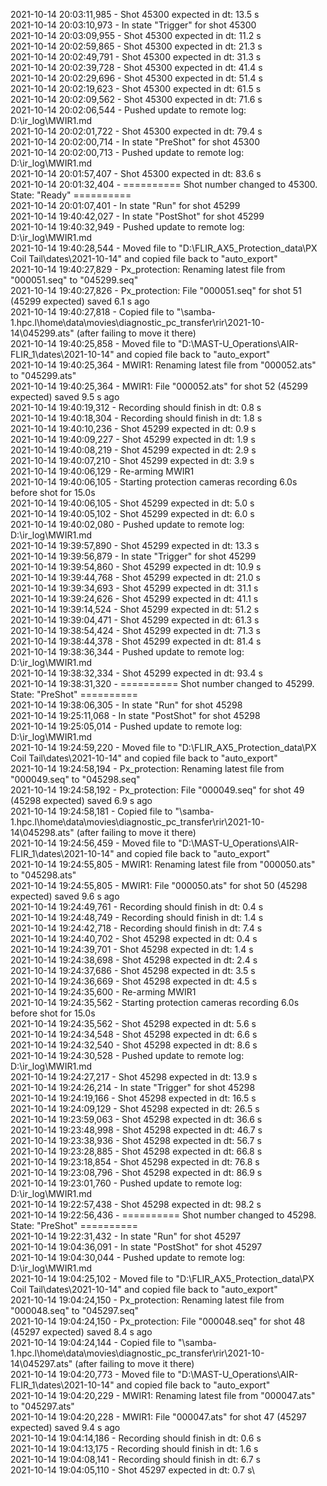 2021-10-14 20:03:11,985 - Shot 45300 expected in dt: 13.5 s\
2021-10-14 20:03:10,973 - In state "Trigger" for shot 45300\
2021-10-14 20:03:09,955 - Shot 45300 expected in dt: 11.2 s\
2021-10-14 20:02:59,865 - Shot 45300 expected in dt: 21.3 s\
2021-10-14 20:02:49,791 - Shot 45300 expected in dt: 31.3 s\
2021-10-14 20:02:39,728 - Shot 45300 expected in dt: 41.4 s\
2021-10-14 20:02:29,696 - Shot 45300 expected in dt: 51.4 s\
2021-10-14 20:02:19,623 - Shot 45300 expected in dt: 61.5 s\
2021-10-14 20:02:09,562 - Shot 45300 expected in dt: 71.6 s\
2021-10-14 20:02:06,544 - Pushed update to remote log: D:\ir_log\MWIR1.md\
2021-10-14 20:02:01,722 - Shot 45300 expected in dt: 79.4 s\
2021-10-14 20:02:00,714 - In state "PreShot" for shot 45300\
2021-10-14 20:02:00,713 - Pushed update to remote log: D:\ir_log\MWIR1.md\
2021-10-14 20:01:57,407 - Shot 45300 expected in dt: 83.6 s\
2021-10-14 20:01:32,404 - ========== Shot number changed to 45300. State: "Ready" ==========\
2021-10-14 20:01:07,401 - In state "Run" for shot 45299\
2021-10-14 19:40:42,027 - In state "PostShot" for shot 45299\
2021-10-14 19:40:32,949 - Pushed update to remote log: D:\ir_log\MWIR1.md\
2021-10-14 19:40:28,544 - Moved file to "D:\FLIR_AX5_Protection_data\PX Coil Tail\dates\2021-10-14" and copied file back to "auto_export"\
2021-10-14 19:40:27,829 - Px_protection: Renaming latest file from "000051.seq" to "045299.seq"\
2021-10-14 19:40:27,826 - Px_protection: File "000051.seq" for shot 51 (45299 expected) saved 6.1 s ago\
2021-10-14 19:40:27,818 - Copied file to "\\samba-1.hpc.l\home\data\movies\diagnostic_pc_transfer\rir\2021-10-14\045299.ats" (after failing to move it there)\
2021-10-14 19:40:25,858 - Moved file to "D:\MAST-U_Operations\AIR-FLIR_1\dates\2021-10-14" and copied file back to "auto_export"\
2021-10-14 19:40:25,364 - MWIR1: Renaming latest file from "000052.ats" to "045299.ats"\
2021-10-14 19:40:25,364 - MWIR1: File "000052.ats" for shot 52 (45299 expected) saved 9.5 s ago\
2021-10-14 19:40:19,312 - Recording should finish in dt: 0.8 s\
2021-10-14 19:40:18,304 - Recording should finish in dt: 1.8 s\
2021-10-14 19:40:10,236 - Shot 45299 expected in dt: 0.9 s\
2021-10-14 19:40:09,227 - Shot 45299 expected in dt: 1.9 s\
2021-10-14 19:40:08,219 - Shot 45299 expected in dt: 2.9 s\
2021-10-14 19:40:07,210 - Shot 45299 expected in dt: 3.9 s\
2021-10-14 19:40:06,129 - Re-arming MWIR1\
2021-10-14 19:40:06,105 - Starting protection cameras recording 6.0s before shot for 15.0s\
2021-10-14 19:40:06,105 - Shot 45299 expected in dt: 5.0 s\
2021-10-14 19:40:05,102 - Shot 45299 expected in dt: 6.0 s\
2021-10-14 19:40:02,080 - Pushed update to remote log: D:\ir_log\MWIR1.md\
2021-10-14 19:39:57,890 - Shot 45299 expected in dt: 13.3 s\
2021-10-14 19:39:56,879 - In state "Trigger" for shot 45299\
2021-10-14 19:39:54,860 - Shot 45299 expected in dt: 10.9 s\
2021-10-14 19:39:44,768 - Shot 45299 expected in dt: 21.0 s\
2021-10-14 19:39:34,693 - Shot 45299 expected in dt: 31.1 s\
2021-10-14 19:39:24,626 - Shot 45299 expected in dt: 41.1 s\
2021-10-14 19:39:14,524 - Shot 45299 expected in dt: 51.2 s\
2021-10-14 19:39:04,471 - Shot 45299 expected in dt: 61.3 s\
2021-10-14 19:38:54,424 - Shot 45299 expected in dt: 71.3 s\
2021-10-14 19:38:44,378 - Shot 45299 expected in dt: 81.4 s\
2021-10-14 19:38:36,344 - Pushed update to remote log: D:\ir_log\MWIR1.md\
2021-10-14 19:38:32,334 - Shot 45299 expected in dt: 93.4 s\
2021-10-14 19:38:31,320 - ========== Shot number changed to 45299. State: "PreShot" ==========\
2021-10-14 19:38:06,305 - In state "Run" for shot 45298\
2021-10-14 19:25:11,068 - In state "PostShot" for shot 45298\
2021-10-14 19:25:05,014 - Pushed update to remote log: D:\ir_log\MWIR1.md\
2021-10-14 19:24:59,220 - Moved file to "D:\FLIR_AX5_Protection_data\PX Coil Tail\dates\2021-10-14" and copied file back to "auto_export"\
2021-10-14 19:24:58,194 - Px_protection: Renaming latest file from "000049.seq" to "045298.seq"\
2021-10-14 19:24:58,192 - Px_protection: File "000049.seq" for shot 49 (45298 expected) saved 6.9 s ago\
2021-10-14 19:24:58,181 - Copied file to "\\samba-1.hpc.l\home\data\movies\diagnostic_pc_transfer\rir\2021-10-14\045298.ats" (after failing to move it there)\
2021-10-14 19:24:56,459 - Moved file to "D:\MAST-U_Operations\AIR-FLIR_1\dates\2021-10-14" and copied file back to "auto_export"\
2021-10-14 19:24:55,805 - MWIR1: Renaming latest file from "000050.ats" to "045298.ats"\
2021-10-14 19:24:55,805 - MWIR1: File "000050.ats" for shot 50 (45298 expected) saved 9.6 s ago\
2021-10-14 19:24:49,761 - Recording should finish in dt: 0.4 s\
2021-10-14 19:24:48,749 - Recording should finish in dt: 1.4 s\
2021-10-14 19:24:42,718 - Recording should finish in dt: 7.4 s\
2021-10-14 19:24:40,702 - Shot 45298 expected in dt: 0.4 s\
2021-10-14 19:24:39,701 - Shot 45298 expected in dt: 1.4 s\
2021-10-14 19:24:38,698 - Shot 45298 expected in dt: 2.4 s\
2021-10-14 19:24:37,686 - Shot 45298 expected in dt: 3.5 s\
2021-10-14 19:24:36,669 - Shot 45298 expected in dt: 4.5 s\
2021-10-14 19:24:35,600 - Re-arming MWIR1\
2021-10-14 19:24:35,562 - Starting protection cameras recording 6.0s before shot for 15.0s\
2021-10-14 19:24:35,562 - Shot 45298 expected in dt: 5.6 s\
2021-10-14 19:24:34,548 - Shot 45298 expected in dt: 6.6 s\
2021-10-14 19:24:32,540 - Shot 45298 expected in dt: 8.6 s\
2021-10-14 19:24:30,528 - Pushed update to remote log: D:\ir_log\MWIR1.md\
2021-10-14 19:24:27,217 - Shot 45298 expected in dt: 13.9 s\
2021-10-14 19:24:26,214 - In state "Trigger" for shot 45298\
2021-10-14 19:24:19,166 - Shot 45298 expected in dt: 16.5 s\
2021-10-14 19:24:09,129 - Shot 45298 expected in dt: 26.5 s\
2021-10-14 19:23:59,063 - Shot 45298 expected in dt: 36.6 s\
2021-10-14 19:23:48,998 - Shot 45298 expected in dt: 46.7 s\
2021-10-14 19:23:38,936 - Shot 45298 expected in dt: 56.7 s\
2021-10-14 19:23:28,885 - Shot 45298 expected in dt: 66.8 s\
2021-10-14 19:23:18,854 - Shot 45298 expected in dt: 76.8 s\
2021-10-14 19:23:08,796 - Shot 45298 expected in dt: 86.9 s\
2021-10-14 19:23:01,760 - Pushed update to remote log: D:\ir_log\MWIR1.md\
2021-10-14 19:22:57,438 - Shot 45298 expected in dt: 98.2 s\
2021-10-14 19:22:56,436 - ========== Shot number changed to 45298. State: "PreShot" ==========\
2021-10-14 19:22:31,432 - In state "Run" for shot 45297\
2021-10-14 19:04:36,091 - In state "PostShot" for shot 45297\
2021-10-14 19:04:30,044 - Pushed update to remote log: D:\ir_log\MWIR1.md\
2021-10-14 19:04:25,102 - Moved file to "D:\FLIR_AX5_Protection_data\PX Coil Tail\dates\2021-10-14" and copied file back to "auto_export"\
2021-10-14 19:04:24,150 - Px_protection: Renaming latest file from "000048.seq" to "045297.seq"\
2021-10-14 19:04:24,150 - Px_protection: File "000048.seq" for shot 48 (45297 expected) saved 8.4 s ago\
2021-10-14 19:04:24,144 - Copied file to "\\samba-1.hpc.l\home\data\movies\diagnostic_pc_transfer\rir\2021-10-14\045297.ats" (after failing to move it there)\
2021-10-14 19:04:20,773 - Moved file to "D:\MAST-U_Operations\AIR-FLIR_1\dates\2021-10-14" and copied file back to "auto_export"\
2021-10-14 19:04:20,229 - MWIR1: Renaming latest file from "000047.ats" to "045297.ats"\
2021-10-14 19:04:20,228 - MWIR1: File "000047.ats" for shot 47 (45297 expected) saved 9.4 s ago\
2021-10-14 19:04:14,186 - Recording should finish in dt: 0.6 s\
2021-10-14 19:04:13,175 - Recording should finish in dt: 1.6 s\
2021-10-14 19:04:08,141 - Recording should finish in dt: 6.7 s\
2021-10-14 19:04:05,110 - Shot 45297 expected in dt: 0.7 s\

